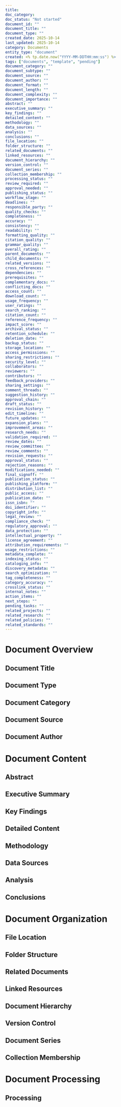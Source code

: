 ```yaml
---
title:
doc_category:
doc_status: "Not started"
document_id: ""
document_title: ""
document_type: ""
created_date: 2025-10-14
last_updated: 2025-10-14
category: Documents
entity_type: "document"
created: <% tp.date.now("YYYY-MM-DDTHH:mm:ss") %>
tags: ["documents", "template", "pending"]
document_category: ""
document_subtype: ""
document_source: ""
document_author: ""
document_format: ""
document_length: ""
document_complexity: ""
document_importance: ""
abstract: ""
executive_summary: ""
key_findings: ""
detailed_content: ""
methodology: ""
data_sources: ""
analysis: ""
conclusions: ""
file_location: ""
folder_structure: ""
related_documents: ""
linked_resources: ""
document_hierarchy: ""
version_control: ""
document_series: ""
collection_membership: ""
processing_status: ""
review_required: ""
approval_needed: ""
publishing_status: ""
workflow_stage: ""
deadlines: ""
responsible_party: ""
quality_checks: ""
completeness: ""
accuracy: ""
consistency: ""
readability: ""
formatting_quality: ""
citation_quality: ""
grammar_quality: ""
overall_rating: ""
parent_documents: ""
child_documents: ""
related_versions: ""
cross_references: ""
dependencies: ""
prerequisites: ""
complementary_docs: ""
conflicting_docs: ""
access_count: ""
download_count: ""
usage_frequency: ""
user_ratings: ""
search_ranking: ""
citation_count: ""
reference_frequency: ""
impact_score: ""
archival_status: ""
retention_schedule: ""
deletion_date: ""
backup_status: ""
storage_location: ""
access_permissions: ""
sharing_restrictions: ""
security_level: ""
collaborators: ""
reviewers: ""
contributors: ""
feedback_providers: ""
sharing_settings: ""
comment_threads: ""
suggestion_history: ""
approval_chain: ""
draft_status: ""
revision_history: ""
edit_timeline: ""
future_updates: ""
expansion_plans: ""
improvement_areas: ""
research_needs: ""
validation_required: ""
review_dates: ""
review_committee: ""
review_comments: ""
revision_requests: ""
approval_status: ""
rejection_reasons: ""
modifications_needed: ""
final_signoff: ""
publication_status: ""
publishing_platform: ""
distribution_list: ""
public_access: ""
publication_date: ""
issn_isbn: ""
doi_identifier: ""
copyright_info: ""
legal_review: ""
compliance_check: ""
regulatory_approval: ""
data_protection: ""
intellectual_property: ""
license_agreement: ""
attribution_requirements: ""
usage_restrictions: ""
metadata_complete: ""
indexing_status: ""
cataloging_info: ""
discovery_metadata: ""
search_optimization: ""
tag_completeness: ""
category_accuracy: ""
crosslink_status: ""
internal_notes: ""
action_items: ""
next_steps: ""
pending_tasks: ""
related_projects: ""
related_research: ""
related_policies: ""
related_standards: ""
---
```


# Document Overview

## Document Title

## Document Type

## Document Category

## Document Source

## Document Author

# Document Content

## Abstract

## Executive Summary

## Key Findings

## Detailed Content

## Methodology

## Data Sources

## Analysis

## Conclusions

# Document Organization

## File Location

## Folder Structure

## Related Documents

## Linked Resources

## Document Hierarchy

## Version Control

## Document Series

## Collection Membership

# Document Processing

## Processing